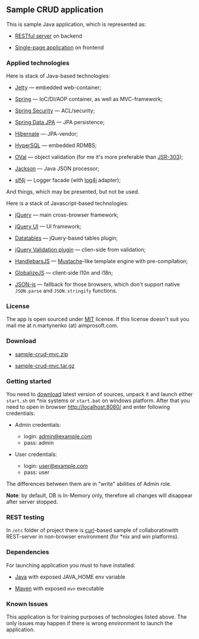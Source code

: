 ## Sample CRUD application ##

This is sample Java application, which is represented as:

- <a href="http://en.wikipedia.org/wiki/Representational_state_transfer">RESTful server</a> on backend

- <a href="http://en.wikipedia.org/wiki/Single-page_application">Single-page application</a> on frontend

### Applied technologies ###
Here is stack of Java-based technologies:

- [Jetty](http://www.eclipse.org/jetty/) &mdash; embedded web-container;

- [Spring](http://www.springsource.org/) &mdash; IoC/DI/AOP container, as well as MVC-framework;

- [Spring Security](http://www.springsource.org/spring-security/) &mdash; ACL/security;

- [Spring Data JPA](http://www.springsource.org/spring-data/jpa) &mdash; JPA persistence;

- [Hibernate](http://www.hibernate.org/) &mdash; JPA-vendor;

- [HyperSQL](http://hsqldb.org/) &mdash; embedded RDMBS;

- [OVal](http://oval.sourceforge.net/) &mdash; object validation (for me it's more preferable than [JSR-303](http://jcp.org/en/jsr/detail?id=303));

- [Jackson](http://jackson.codehaus.org/) &mdash; Java JSON processor;

- [slf4j](http://www.slf4j.org/) &mdash; Logger facade (with [log4j](http://logging.apache.org/log4j/) adapter);

And things, which may be presented, but not be used.

Here is a stack of Javascript-based technologies:

- [jQuery](http://jquery.com/) &mdash; main cross-browser framework;

- [jQuery UI](http://jqueryui.com/) &mdash; UI framework;

- [Datatables](http://datatables.net/) &mdash; jQuery-based tables plugin;

- [jQuery Validation plugin](http://bassistance.de/jquery-plugins/jquery-plugin-validation/) &mdash; clien-side from validation;

- [HandlebarsJS](http://handlebarsjs.com/) &mdash; [Mustache](http://mustache.github.com/)-like template engine with pre-compilation;

- [GlobalizeJS](https://github.com/jquery/globalize) &mdash; client-side l10n and i18n;

- [JSON-js](https://github.com/douglascrockford/JSON-js/) &mdash; fallback for those browsers, which don't support native ```JSON.parse``` and ```JSON.stringify``` functions.

### License ###
The app is open sourced under <a href="http://www.opensource.org/licenses/mit-license.php">MIT</a> license.
If this license doesn't suit you mail me at n.martynenko (at) aimprosoft.com.

### Download ###

* <a href="https://github.com/nmartynenko/sample-crud-mvc/zipball/master">sample-crud-mvc.zip</a>

* <a href="https://github.com/nmartynenko/sample-crud-mvc/tarball/master">sample-crud-mvc.tar.gz</a>

### Getting started ###
You need to [download](#download) latest version of sources, unpack it and launch either ```start.sh``` on *nix systems or ```start.bat``` on windows platform.
After that you need to open in browser [http://localhost:8080/](http://localhost:8080/) and enter following credentials:

- Admin credentials:
	- login: admin@example.com
	- pass:  admin

- User credentials:
	- login: user@example.com
	- pass:  user

The differences between them are in "write" abilities of Admin role.

__Note__: by default, DB is In-Memory only, therefore all changes will disappear after server stopped.

### REST testing ###
In ```/etc``` folder of project there is [curl](http://curl.haxx.se/)-based sample of collaboratinwith REST-server in non-browser environment (for *nix and win platforms).

### Dependencies ###
For launching application you must to have installed:

- <a href="http://www.oracle.com/technetwork/java/index.html">Java</a> with exposed JAVA_HOME env variable

- <a href="http://maven.apache.org/">Maven</a> with exposed ```mvn``` executable

### Known Issues ###
This application is for training purposes of technologies listed above.
The only issues may happen if there is wrong environment to launch the application.
